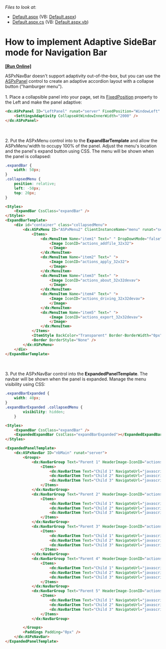 <!-- default file list -->
*Files to look at*:

* [Default.aspx](./CS/Default.aspx) (VB: [Default.aspx](./VB/Default.aspx))
* [Default.aspx.cs](./CS/Default.aspx.cs) (VB: [Default.aspx.vb](./VB/Default.aspx.vb))
<!-- default file list end -->
# How to implement Adaptive SideBar mode for Navigation Bar
<!-- run online -->
**[[Run Online]](https://codecentral.devexpress.com/t499904/)**
<!-- run online end -->


ASPxNavBar doesn't support adaptivity out-of-the-box, but you can use the [ASPxPanel](https://docs.devexpress.com/AspNet/14778/components/site-navigation-and-layout/panel) control to create an adaptive accordion layout with a collapse button ("hamburger menu").<br><br>1. Place a collapsible panel into your page, set its [FixedPosition](https://docs.devexpress.com/AspNet/DevExpress.Web.ASPxCollapsiblePanel.FixedPosition) property to the Left and make the panel adaptive: 

```aspx
<dx:ASPxPanel ID="LeftPanel" runat="server" FixedPosition="WindowLeft" Collapsible="true">
    <SettingsAdaptivity CollapseAtWindowInnerWidth="2000" />
</dx:ASPxPanel>
```
<br><br>2. Put the ASPxMenu control into to the **ExpandBarTemplate** and allow the ASPxMenu'width to occupy 100% of the panel. Adjust the menu's location and the panel's expand button using CSS. The menu will be shown when the panel is collapsed:
```css
.expandBar {
    width: 50px;
}
.collapsedMenu {
    position: relative;
    left: -50px;
    top: 20px;
}
```
```aspx
<Styles>
    <ExpandBar CssClass="expandBar" />
</Styles>
<ExpandBarTemplate>
    <div id="container" class="collapsedMenu">
        <dx:ASPxMenu ID="ASPxMenu2" ClientInstanceName="menu" runat="server" Width="100%" BackColor="Transparent" Orientation="Vertical">
            <Items>
                <dx:MenuItem Name="item1" Text=" " DropDownMode="false">
                    <Image IconID="actions_addfile_32x32">
                    </Image>
                </dx:MenuItem>
                <dx:MenuItem Name="item2" Text=" ">
                    <Image IconID="actions_apply_32x32">
                    </Image>
                </dx:MenuItem>
                <dx:MenuItem Name="item3" Text=" ">
                    <Image IconID="actions_about_32x32devav">
                    </Image>
                </dx:MenuItem>
                <dx:MenuItem Name="item4" Text=" ">
                    <Image IconID="actions_driving_32x32devav">
                    </Image>
                </dx:MenuItem>
                <dx:MenuItem Name="item5" Text=" ">
                    <Image IconID="actions_export_32x32devav">
                    </Image>
                </dx:MenuItem>
            </Items>
            <ItemStyle BackColor="Transparent" Border-BorderWidth="0px" Width="0px"></ItemStyle>
            <Border BorderStyle="None" />
        </dx:ASPxMenu>
    </div>
</ExpandBarTemplate>
```
<br><br>3. Put the ASPxNavBar control into the **ExpandedPanelTemplate**. The navbar will be shown when the panel is expanded. Manage the menu visibility using CSS:
```css
.expandBarExpanded {
    width: 40px;
}
.expandBarExpanded .collapsedMenu {
        visibility: hidden;
    }
```
```aspx
<Styles>
    <ExpandBar CssClass="expandBar" />
    <ExpandedExpandBar CssClass="expandBarExpanded"></ExpandedExpandBar>
</Styles>
```
```aspx
<ExpandedPanelTemplate>
    <dx:ASPxNavBar ID="nbMain" runat="server">
        <Groups>
            <dx:NavBarGroup Text="Parent 1" HeaderImage-IconID="actions_addfile_16x16">
                <Items>
                    <dx:NavBarItem Text="Child 1" NavigateUrl="javascript:void(4)"></dx:NavBarItem>
                    <dx:NavBarItem Text="Child 2" NavigateUrl="javascript:void(5)"></dx:NavBarItem>
                    <dx:NavBarItem Text="Child 3" NavigateUrl="javascript:void(6)"></dx:NavBarItem>
                </Items>
            </dx:NavBarGroup>
            <dx:NavBarGroup Text="Parent 2" HeaderImage-IconID="actions_apply_16x16">
                <Items>
                    <dx:NavBarItem Text="Child 1" NavigateUrl="javascript:void(4)"></dx:NavBarItem>
                    <dx:NavBarItem Text="Child 2" NavigateUrl="javascript:void(5)"></dx:NavBarItem>
                    <dx:NavBarItem Text="Child 3" NavigateUrl="javascript:void(6)"></dx:NavBarItem>
                </Items>
            </dx:NavBarGroup>
            <dx:NavBarGroup Text="Parent 3" HeaderImage-IconID="actions_about_16x16devav">
                <Items>
                    <dx:NavBarItem Text="Child 1" NavigateUrl="javascript:void(4)"></dx:NavBarItem>
                    <dx:NavBarItem Text="Child 2" NavigateUrl="javascript:void(5)"></dx:NavBarItem>
                    <dx:NavBarItem Text="Child 3" NavigateUrl="javascript:void(6)"></dx:NavBarItem>
                </Items>
            </dx:NavBarGroup>
            <dx:NavBarGroup Text="Parent 4" HeaderImage-IconID="actions_driving_16x16devav">
                <Items>
                    <dx:NavBarItem Text="Child 1" NavigateUrl="javascript:void(4)"></dx:NavBarItem>
                    <dx:NavBarItem Text="Child 2" NavigateUrl="javascript:void(5)"></dx:NavBarItem>
                    <dx:NavBarItem Text="Child 3" NavigateUrl="javascript:void(6)"></dx:NavBarItem>
                </Items>
            </dx:NavBarGroup>
            <dx:NavBarGroup Text="Parent 5" HeaderImage-IconID="actions_export_16x16devav">
                <Items>
                    <dx:NavBarItem Text="Child 1" NavigateUrl="javascript:void(4)"></dx:NavBarItem>
                    <dx:NavBarItem Text="Child 2" NavigateUrl="javascript:void(5)"></dx:NavBarItem>
                    <dx:NavBarItem Text="Child 3" NavigateUrl="javascript:void(6)"></dx:NavBarItem>
                </Items>
            </dx:NavBarGroup>

        </Groups>
        <Paddings Padding="0px" />
    </dx:ASPxNavBar>
</ExpandedPanelTemplate>
```
